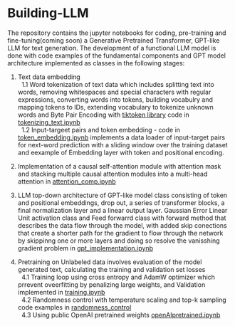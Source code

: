 # Building-LLM

The repository contains the jupyter notebooks for coding, pre-training and fine-tuning(coming soon) a Generative Pretrained Transformer, GPT-like LLM for text generation. The development of a functional LLM model is done with code examples of the fundamental components and GPT model architecture implemented as classes in the following stages:

1. Text data embedding <br>
&nbsp; 1.1 Word tokenization of text data which includes splitting text into words, removing whitespaces and special characters  with regular expressions, converting words into tokens, building vocabulry and mapping tokens to IDs, extending vocabulary to tokenize unknown words and Byte Pair Encoding with [tiktoken library](https://github.com/openai/tiktoken) code in [tokenizing_text.ipynb](https://github.com/elliemci/building-LLM/blob/main/tokenizing_text.ipynb) <br>
&nbsp; 1.2 Input-targeet pairs and token embedding - code in [token_embedding.ipynb](https://github.com/elliemci/building-LLM/blob/main/token_embedding.ipynb) implements a data loader of input-target pairs for next-word prediction with a sliding window over the training dataset and eexample of Embedding layer with token and positional encoding. <br>

2. Implementation of a causal self-attention module with attention mask and stacking multiple causal attention modules into a multi-head attention in [attention_comp.ipynb](https://github.com/elliemci/building-LLM/blob/main/attention_comp.ipynb) <br>

3. LLM top-down architecture of GPT-like model class consisting  of token and positional embeddings, drop out, a series of transformer blocks, a final normalization layer and a linear output layer. Gaussian Error Linear Unit activation class and Feed forwarrd class with forward method that describes the data flow through the model, with added skip conections that create a shorter path for the gradient to flow through the network by skippinng one or more layers and doing so resolve the vanisshing gradient problem in [gpt_implementation.ipynb](https://github.com/elliemci/building-LLM/blob/main/gpt_implementation.ipynb) <br>

4. Pretraining on Unlabeled data involves evaluation of the model generated text, calculating the training and validation set losses  <br>
&nbsp; 4.1 Training loop using cross entropy and AdamW optimizer which prrevent oveerfitting by penalizing large weights, and Validation implemented in [training.ipynb](https://github.com/elliemci/building-LLM/blob/main/training.ipynb) <br>
&nbsp; 4.2 Randomness control with temperature scaling and top-k sampling code examples in [randomness_control](https://github.com/elliemci/building-LLM/blob/main/randomness_control.ipynb) <br>
&nbsp; 4.3 Using public OpenAI pretrained weights [openAIpretrained.ipynb](https://github.com/elliemci/building-LLM/blob/main/opeenAIpretrained.ipynb) <br>
